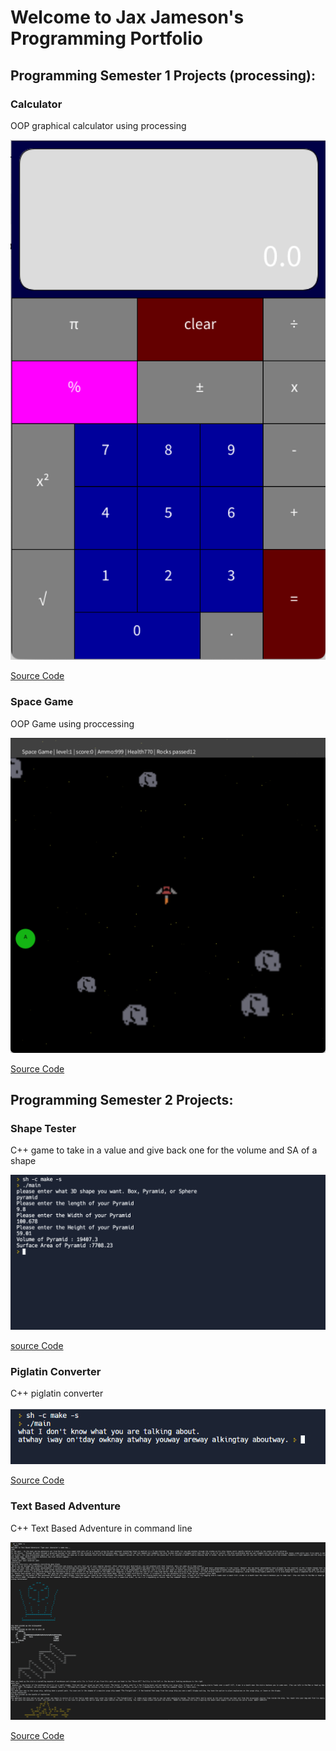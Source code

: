 # Welcome to Jax Jameson's Programming Portfolio

## Programming Semester 1 Projects (processing):

### Calculator

OOP graphical calculator using processing

![Calculator](https://github.com/600222212/ProgrammingPortfolioA32023/blob/gh-pages/images/Calc.png?raw=true)

[Source Code](https://github.com/600222212/ProgrammingPortfolioA32023/tree/gh-pages/src/calc)

### Space Game

OOP Game using proccessing

![SpaceGame](https://github.com/600222212/ProgrammingPortfolioA32023/blob/gh-pages/images/SpaceGame2.png?raw=true)

[Source Code](https://github.com/600222212/ProgrammingPortfolioA32023/tree/gh-pages/src/SpaceGame)

## Programming Semester 2 Projects:

### Shape Tester

C++ game to take in a value and give back one for the volume and SA of a shape

![ShapeTester](https://github.com/600222212/ProgrammingPortfolioA32023/blob/gh-pages/images/Shapetester.png?raw=true)

[source Code](https://github.com/600222212/ProgrammingPortfolioA32023/tree/gh-pages/src/ShapeTester/ShapeTesterMain)

### Piglatin Converter

C++ piglatin converter

![Piglatin](https://github.com/600222212/ProgrammingPortfolioA32023/blob/gh-pages/images/Strings.png?raw=true)

[Source Code](https://github.com/600222212/ProgrammingPortfolioA32023/blob/gh-pages/src/Strings%20(1).zip)

### Text Based Adventure

C++ Text Based Adventure in command line

![TextBasedAdventure](https://github.com/600222212/ProgrammingPortfolioA32023/blob/gh-pages/images/TextBasedAdventure.png?raw=true)

[Source Code](https://github.com/600222212/ProgrammingPortfolioA32023/tree/gh-pages/C%2B%2BSRC/TextBasedAdventure%20(3))
